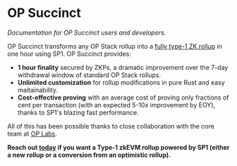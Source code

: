# OP Succinct

*Documentation for OP Succinct users and developers.*

OP Succinct transforms any OP Stack rollup into a [fully type-1 ZK rollup](https://vitalik.eth.limo/general/2022/08/04/zkevm.html) in one hour using SP1. OP Succinct provides:

- **1 hour finality** secured by ZKPs, a dramatic improvement over the 7-day withdrawal window of standard OP Stack rollups.
- **Unlimited customization** for rollup modifications in pure Rust and easy maitainability.
- **Cost-effective proving** with an average cost of proving only fractions of cent per transaction (with an expected 5-10x improvement by EOY), thanks to SP1's blazing fast performance.

All of this has been possible thanks to close collaboration with the core team at [OP Labs](https://www.oplabs.co/).

**Reach out [today]() if you want a Type-1 zkEVM rollup powered by SP1 (either a new rollup or a conversion from an optimistic rollup).**


